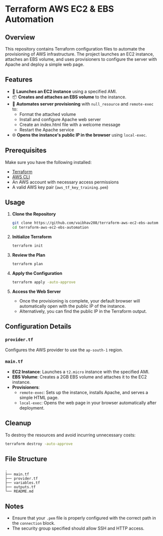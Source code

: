 # Terraform AWS EC2 & EBS Automation

## Overview
This repository contains Terraform configuration files to automate the provisioning of AWS infrastructure. The project launches an EC2 instance, attaches an EBS volume, and uses provisioners to configure the server with Apache and deploy a simple web page.

## Features
- 🚀 **Launches an EC2 instance** using a specified AMI.
- 📦 **Creates and attaches an EBS volume** to the instance.
- 🔧 **Automates server provisioning** with `null_resource` and `remote-exec` to:
  - Format the attached volume
  - Install and configure Apache web server
  - Create an index.html file with a welcome message
  - Restart the Apache service
- 🌐 **Opens the instance's public IP in the browser** using `local-exec`.

## Prerequisites
Make sure you have the following installed:
- [Terraform](https://www.terraform.io/downloads)
- [AWS CLI](https://docs.aws.amazon.com/cli/latest/userguide/getting-started-install.html)
- An AWS account with necessary access permissions
- A valid AWS key pair (`aws_tf_key_training.pem`)

## Usage
1. **Clone the Repository**
   ```bash
   git clone https://github.com/vaibhav208/terraform-aws-ec2-ebs-automation.git
   cd terraform-aws-ec2-ebs-automation
   ```

2. **Initialize Terraform**
   ```bash
   terraform init
   ```

3. **Review the Plan**
   ```bash
   terraform plan
   ```

4. **Apply the Configuration**
   ```bash
   terraform apply -auto-approve
   ```

5. **Access the Web Server**
   - Once the provisioning is complete, your default browser will automatically open with the public IP of the instance.
   - Alternatively, you can find the public IP in the Terraform output.

## Configuration Details
### `provider.tf`
Configures the AWS provider to use the `ap-south-1` region.

### `main.tf`
- **EC2 Instance**: Launches a `t2.micro` instance with the specified AMI.
- **EBS Volume**: Creates a 2GB EBS volume and attaches it to the EC2 instance.
- **Provisioners**:
  - `remote-exec`: Sets up the instance, installs Apache, and serves a simple HTML page.
  - `local-exec`: Opens the web page in your browser automatically after deployment.

## Cleanup
To destroy the resources and avoid incurring unnecessary costs:
```bash
terraform destroy -auto-approve
```

## File Structure
```
.
├── main.tf
├── provider.tf
├── variables.tf
├── outputs.tf
└── README.md
```

## Notes
- Ensure that your `.pem` file is properly configured with the correct path in the `connection` block.
- The security group specified should allow SSH and HTTP access.
